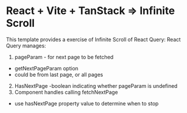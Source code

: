 # React + Vite + TanStack => Infinite Scroll

This template provides a exercise of Infinite Scroll of React Query:
React Query manages:
1. pageParam - for next page to be fetched
- getNextPageParam option
- could be from last page, or all pages
2. HasNextPage
-boolean indicating whether pageParam is undefined
3. Component handles calling fetchNextPage
- use hasNextPage property value to determine when to stop
